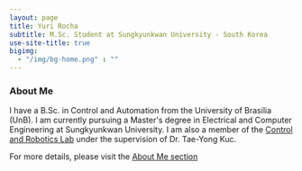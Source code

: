 ```yaml
---
layout: page
title: Yuri Rocha
subtitle: M.Sc. Student at Sungkyunkwan University - South Korea
use-site-title: true
bigimg:
  - "/img/bg-home.png" : ""
---
```


### About Me

I have a B.Sc. in Control and Automation from the University of Brasilia (UnB). I am currently pursuing a Master's degree in Electrical and Computer Engineering at Sungkyunkwan University. I am also a member of the [Control and Robotics Lab](http://shb.skku.edu/cnr_eng/index.jsp) under the supervision of Dr. Tae-Yong Kuc.

For more details, please visit the [About Me section](https://yurirocha15.github.io/aboutme/)
